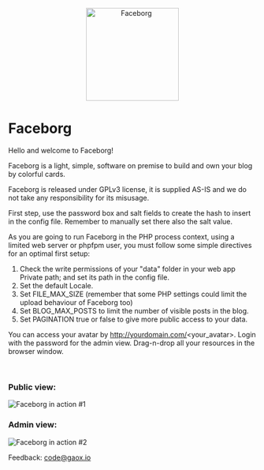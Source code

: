 <p align="center">
      <img src="./Public/res/AFlogo.png" width="188" title="Faceborg" alt="Faceborg">
</p>

# Faceborg

Hello and welcome to Faceborg!<br>
	  
Faceborg is a light, simple, software on premise to build and own your blog by colorful cards.<br>
	   
Faceborg is released under GPLv3 license, it is supplied AS-IS and we do not take any responsibility for its misusage.<br>
	   
First step, use the password box and salt fields to create the hash to insert in the config file. Remember to manually set there also the salt value.<br>
	   
As you are going to run Faceborg in the PHP process context, using a limited web server or phpfpm user, you must follow some simple directives for an optimal first setup:<br>

<ol>
<li>Check the write permissions of your "data" folder in your web app Private path; and set its path in the config file.</li>
<li>Set the default Locale.</li>
<li>Set FILE_MAX_SIZE (remember that some PHP settings could limit the upload behaviour of Faceborg too)</li>
<li>Set BLOG_MAX_POSTS to limit the number of visible posts in the blog.</li>
<li>Set PAGINATION true or false to give more public access to your data.</li>
</ol> 

You can access your avatar by http://yourdomain.com/<your_avatar>. Login with the password for the admin view. Drag-n-drop all your resources in the browser window.<br>

<br>

### Public view:

![Faceborg in action #1](/Public/res/screenshot1.png)<br>

### Admin view:

![Faceborg in action #2](/Public/res/screenshot2.png)<br>

Feedback: <a href="mailto:code@gaox.io" style="color:#e6d236;">code@gaox.io</a>

